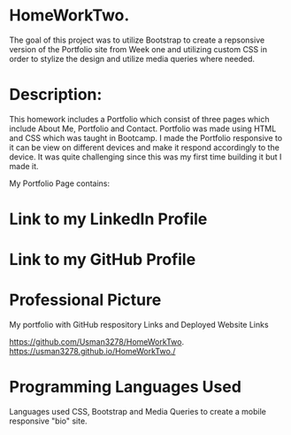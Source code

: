 # HomeWorkTwo.

 The goal of this project was to utilize Bootstrap to create a repsonsive version of the Portfolio site from Week one and utilizing custom CSS in order to stylize the design and utilize media queries where needed. 

# Description:

This homework includes a Portfolio which consist of three pages which include About Me, Portfolio and Contact. Portfolio was made using HTML and CSS which was taught in Bootcamp. I made the Portfolio responsive to it can be view on different devices and make it respond accordingly to the device. It was quite challenging since this was my first time building it but I made it.

My Portfolio Page contains:

# Link to my LinkedIn Profile
# Link to my GitHub Profile
# Professional Picture

My portfolio with GitHub respository Links and Deployed Website Links

https://github.com/Usman3278/HomeWorkTwo.
https://usman3278.github.io/HomeWorkTwo./


# Programming Languages Used

Languages used CSS, Bootstrap and Media Queries to create a mobile responsive "bio" site.

